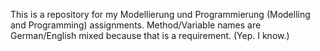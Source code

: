 This is a repository for my Modellierung und Programmierung (Modelling and Programming) assignments. Method/Variable names are German/English mixed because that is a requirement. (Yep. I know.)
